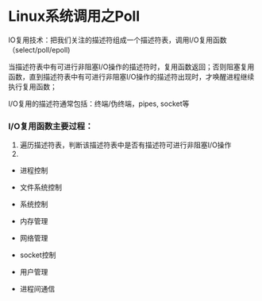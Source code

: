# Linux系统调用之Poll

IO复用技术：把我们关注的描述符组成一个描述符表，调用I/O复用函数（select/poll/epoll)

当描述符表中有可进行非阻塞I/O操作的描述符时，复用函数返回；否则阻塞复用函数，直到描述符表中有可进行非阻塞I/O操作的描述符出现时，才唤醒进程继续执行复用函数；

I/O复用的描述符通常包括：终端/伪终端，pipes, socket等



### I/O复用函数主要过程：

1. 遍历描述符表，判断该描述符表中是否有描述符可进行非阻塞I/O操作
2. 

* 进程控制

* 文件系统控制

* 系统控制

* 内存管理

* 网络管理

* socket控制

* 用户管理

* 进程间通信

  